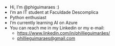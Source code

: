 - Hi, I’m @phiguimaraes :)
- I’m an IT student at Faculdade Descomplica
- Python enthusiast 
- I’m currently learning AI on Azure
- You can reach me in my Linkedin or my e-mail:
    * https://www.linkedin.com/in/phillieguimarães/
    * phillieguimaraes@gmail.com



